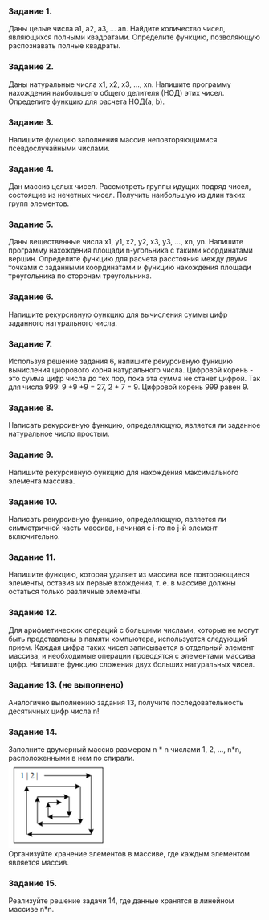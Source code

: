 ### Задание 1.

Даны целые числа a1, a2, a3, ... an. Найдите количество чисел, являющихся полными квадратами. Определите функцию, позволяющую распознавать полные квадраты.

### Задание 2.

Даны натуральные числа x1, x2, x3, ..., xn. Напишите программу нахождения наибольшего общего делителя (НОД) этих чисел. Определите функцию для расчета НОД(a, b).

### Задание 3.

Напишите функцию заполнения массив неповторяющимися псевдослучайными числами.

### Задание 4.

Дан массив целых чисел. Рассмотреть группы идущих подряд чисел, состоящие из нечетных чисел. Получить наибольшую из длин таких групп элементов.

### Задание 5.

Даны вещественные числа x1, y1, x2, y2, x3, y3, ..., xn, yn.  Напишите программу нахождения площади n-угольника c такими координатами вершин. Определите функцию для расчета расстояния между двумя точками с заданными координатами и функцию нахождения площади треугольника по сторонам треугольника.

### Задание 6.

Напишите рекурсивную функцию для вычисления суммы цифр заданного натурального числа.

### Задание 7.

Используя решение задания 6, напишите рекурсивную функцию вычисления цифрового корня натурального числа. Цифровой корень - это сумма цифр числа до тех пор, пока эта сумма не станет цифрой. Так для числа 999: 9 +9 +9 = 27, 2 + 7 = 9. Цифровой корень 999 равен 9.

### Задание 8.

Написать рекурсивную функцию, определяющую, является ли заданное натуральное число простым.

### Задание 9.

Напишите рекурсивную функцию для нахождения максимального элемента массива.

### Задание 10.

Написать рекурсивную функцию, определяющую, является ли симметричной часть массива, начиная с i-го по j-й элемент включительно.

### Задание 11.

Напишите функцию, которая удаляет из массива все повторяющиеся элементы, оставив их первые вхождения, т. е. в массиве должны остаться только различные элементы.

### Задание 12.

Для арифметических операций с большими числами, которые не могут быть представлены в памяти компьютера, используется следующий прием. Каждая цифра таких чисел записывается в отдельный элемент массива, и необходимые операции проводятся с элементами массива цифр. Напишите функцию сложения двух больших натуральных чисел.

### Задание 13. (не выполнено)

Аналогично выполнению задания 13, получите последовательность десятичных цифр числа n!

### Задание 14.

Заполните двумерный массив размером n * n числами 1, 2, ..., n*n, расположенными в нем по спирали.\
![](https://github.com/eglogger/NSU/blob/main/course1/flyproof-skillspace/module2/img.png)\
Организуйте хранение элементов в массиве, где каждым элементом является массив.

### Задание 15.

Реализуйте решение задачи 14, где данные хранятся в линейном массиве n*n.
